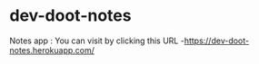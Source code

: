 # dev-doot-notes

Notes app :
 You can visit by clicking this URL -https://dev-doot-notes.herokuapp.com/
